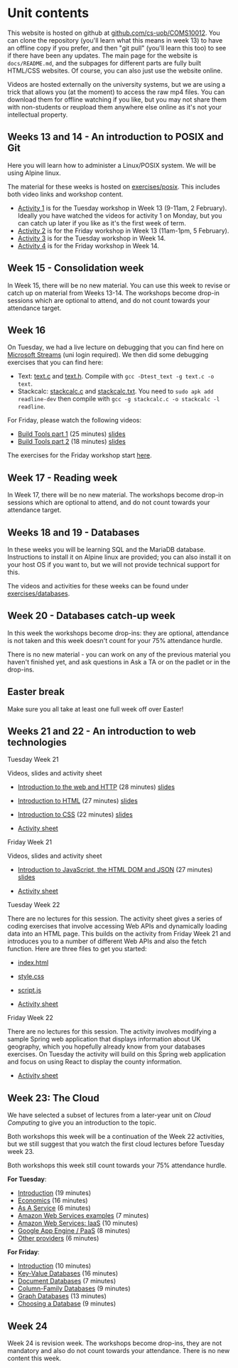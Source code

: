# Unit contents

This website is hosted on github at [github.com/cs-uob/COMS10012](https://github.com/cs-uob/COMS10012). You can clone the repository (you'll learn what this means in week 13) to have an offline copy if you prefer, and then "git pull" (you'll learn this too) to see if there have been any updates. The main page for the website is `docs/README.md`, and the subpages for different parts are fully built HTML/CSS websites. Of course, you can also just use the website online.

Videos are hosted externally on the university systems, but we are using a trick that allows you (at the moment) to access the raw mp4 files. You can download them for offline watching if you like, but you may not share them with non-students or reupload them anywhere else online as it's not your intellectual property.

## Weeks 13 and 14 - An introduction to POSIX and Git

Here you will learn how to administer a Linux/POSIX system. We will be using Alpine linux.

The material for these weeks is hosted on [exercises/posix](./exercises/posix). This includes both video links and workshop content.

  * [Activity 1](./exercises/posix/act1/index.html) is for the Tuesday workshop in Week 13 (9-11am, 2 February). Ideally you have watched the videos for activity 1 on Monday, but you can catch up later if you like as it's the first week of term.
  * [Activity 2](./exercises/posix/act2/index.html) is for the Friday workshop in Week 13 (11am-1pm, 5 February).
  * [Activity 3](./exercises/posix/act3/index.html) is for the Tuesday workshop in Week 14.
  * [Activity 4](./exercises/posix/act4/index.html) is for the Friday workshop in Week 14.

## Week 15 - Consolidation week

In Week 15, there will be no new material. You can use this week to revise or catch up on material from Weeks 13-14. The workshops become drop-in sessions which are optional to attend, and do not count towards your attendance target.

## Week 16

On Tuesday, we had a live lecture on debugging that you can find here on [Microsoft Streams](https://web.microsoftstream.com/video/b920571e-e55c-4dbc-b29c-162c5a565486?list=studio) (uni login required). We then did some debugging exercises that you can find here:

  * Text: [text.c](/COMS10012/resources/debugging/text.c) and [text.h](/COMS10012/resources/debugging/text.h). Compile with `gcc -Dtest_text -g text.c -o text`.
  * Stackcalc: [stackcalc.c](/COMS10012/resources/debugging/stackcalc.c) and [stackcalc.txt](/COMS10012/resources/debugging/stackcalc.txt). You need to `sudo apk add readline-dev` then compile with
  `gcc -g stackcalc.c -o stackcalc -l readline`.

For Friday, please watch the following videos:

  * [Build Tools part 1](https://ams-hsta-ims-ond.mediasite.com/MediasiteDeliver/vol01/bristoluniversity/MP4Video/e4cdcf68-e1e3-4e01-8eba-bf22a48a2f5f.mp4/QualityLevels(698000)) (25 minutes) [slides](https://cs-uob.github.io/COMS10012/slides/Build%20Tools%201.pdf)
  * [Build Tools part 2](https://ams-hsta-ims-ond.mediasite.com/MediasiteDeliver/vol01/bristoluniversity/MP4Video/7aa9e7bf-de38-42bf-8fef-11585ca85f72.mp4/QualityLevels(698000)) (18 minutes) [slides](https://cs-uob.github.io/COMS10012/slides/Build%20Tools%202.pdf)

The exercises for the Friday workshop start [here](buildtools/c.md).

## Week 17 - Reading week

In Week 17, there will be no new material. The workshops become drop-in sessions which are optional to attend, and do not count towards your attendance target.

## Weeks 18 and 19 - Databases

In these weeks you will be learning SQL and the MariaDB database. Instructions to install it on Alpine linux are provided; you can also install it on your host OS if you want to, but we will not provide technical support for this.

The videos and activities for these weeks can be found under [exercises/databases](https://cs-uob.github.io/COMS10012/exercises/databases/databases/1/sql-introduction.html).

## Week 20 - Databases catch-up week

In this week the workshops become drop-ins: they are optional, attendance is not taken and this week doesn't count for your 75% attendance hurdle.

There is no new material - you can work on any of the previous material you haven't finished yet, and ask questions in Ask a TA or on the padlet or in the drop-ins.

## Easter break

Make sure you all take at least one full week off over Easter!

## Weeks 21 and 22 - An introduction to web technologies

Tuesday Week 21

Videos, slides and activity sheet

* [Introduction to the web and HTTP](https://mediasite.bris.ac.uk/Mediasite/Play/15d48070d3b24991a7b6fee432c6f95e1d) (28 minutes) [slides](./slides/IntroductionToTheWebAndHTTP.pdf)

* [Introduction to HTML](https://mediasite.bris.ac.uk/Mediasite/Play/7c3f70ca5d754a8b998bfadcac2207271d) (27 minutes) [slides](./slides/HTMLIntroduction.pdf)

* [Introduction to CSS](https://mediasite.bris.ac.uk/Mediasite/Play/e6ef7bb5b20349f5923f063dc4a106141d) (22 minutes) [slides](./slides/CSSIntroduction.pdf)

* [Activity sheet](./exercises/web/ActivitySheet_Week21_Tuesday.pdf)

Friday Week 21

Videos, slides and activity sheet

* [Introduction to JavaScript, the HTML DOM and JSON](https://mediasite.bris.ac.uk/Mediasite/Play/2bfce318d4b84c12b9ee12dd9f2729a51d) (27 minutes) [slides](./slides/JavaScript_DOM_JSON.pdf)

* [Activity sheet](./exercises/web/ActivitySheet_Week21_Friday.pdf)

Tuesday Week 22

There are no lectures for this session. The activity sheet gives a series of coding exercises that involve accessing Web APIs and dynamically loading data into an HTML page. This builds on the activity from Friday Week 21 and introduces you to a number of different Web APIs and also the fetch function. Here are three files to get you started:

* [index.html](./resources/week22/index.txt)

* [style.css](./resources/week22/style.css)

* [script.js](./resources/week22/script.js)

* [Activity sheet](./resources/week22/ActivitySheetTuesdayWeek22.pdf)

Friday Week 22

There are no lectures for this session. The activity involves modifying a sample Spring web application that displays information about UK geography, which you hopefully already know from your databases exercises. On Tuesday the activity will build on this Spring web application and focus on using React to display the county information.

* [Activity sheet](./exercises/web/censusexplorer.html)

## Week 23: The Cloud

We have selected a subset of lectures from a later-year unit on _Cloud Computing_ to give you an introduction to the topic.

Both workshops this week will be a continuation of the Week 22 activities, but we still suggest that you watch the first cloud lectures before Tuesday week 23.

Both workshops this week still count towards your 75% attendance hurdle.

**For Tuesday**:

  - [Introduction](https://mediasite.bris.ac.uk/Mediasite/Play/0ad3ecd639aa4f67a9b0d1d162c5f7a21d) (19 minutes)
  - [Economics](https://mediasite.bris.ac.uk/Mediasite/Play/135444aa12ff4c26b8a9c7ad693e1fa61d) (16 minutes)
  - [As A Service](https://mediasite.bris.ac.uk/Mediasite/Play/ff04fe5695bf4604bf478405fc9266f81d) (6 minutes)
  - [Amazon Web Services examples](https://mediasite.bris.ac.uk/Mediasite/Play/3d1ac0e5b012470f9be58c40e000c7c01d) (7 minutes)
  - [Amazon Web Services: IaaS](https://mediasite.bris.ac.uk/Mediasite/Play/ea34704392794239b5ecc9517de691771d) (10 minutes)
  - [Google App Engine / PaaS](https://mediasite.bris.ac.uk/Mediasite/Play/7874354926e846ec8cbfb206d6c6047f1d) (8 minutes)
  - [Other providers](https://mediasite.bris.ac.uk/Mediasite/Play/c4eb1e2b73c544d7bed5a6df828de4281d) (6 minutes)

**For Friday**:

  - [Introduction](https://mediasite.bris.ac.uk/Mediasite/Play/06ceda3dd34c49b9b802a6f2e8cb9a6c1d) (10 minutes)
  - [Key-Value Databases](https://mediasite.bris.ac.uk/Mediasite/Play/9b125a5499554316be6cb73449e7aaf71d) (16 minutes)
  - [Document Databases](https://mediasite.bris.ac.uk/Mediasite/Play/4a9cece0618a429295d6d5254202c8f61d)  (7 minutes)
  - [Column-Family Databases](https://mediasite.bris.ac.uk/Mediasite/Play/785791610bb54851b7b3a347b448f4181d) (9 minutes)
  - [Graph Databases](https://mediasite.bris.ac.uk/Mediasite/Play/cf8bf402b10546e9af85ea1b502929811d) (13 minutes)
  - [Choosing a Database](https://mediasite.bris.ac.uk/Mediasite/Play/2f523af23cdf470c8a612ca8277985011d) (9 minutes) 

## Week 24

Week 24 is revision week. The workshops become drop-ins, they are not mandatory and also do not count towards your attendance. There is no new content this week.
